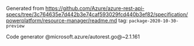Generated from https://github.com/Azure/azure-rest-api-specs/tree/3c764635e7d442b3e74caf593029fcd440b3ef82/specification/powerplatform/resource-manager/readme.md tag: `package-2020-10-30-preview`

Code generator @microsoft.azure/autorest.go@~2.1.161

